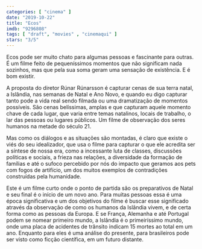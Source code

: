 ```yaml
---
categories: [ "cinema" ]
date: "2019-10-22"
title: "Ecos"
imdb: "9296808"
tags: [ "draft", "movies" , "cinemaqui" ]
stars: "3/5"
---
```

Ecos pode ser muito chato para algumas pessoas e fascinante para outras. É um filme feito de pequeníssimos momentos que não significam nada sozinhos, mas que pela sua soma geram uma sensação de existência. E é bom existir.

A proposta do diretor Rúnar Rúnarsson é capturar cenas de sua terra natal, a Islândia, nas semanas de Natal e Ano Novo, e quando eu digo capturar tanto pode a vida real sendo filmada ou uma dramatização de momentos possíveis. São cenas belíssimas, amplas e que capturam aquele momento chave de cada lugar, que varia entre temas natalinos, locais de trabalho, o lar das pessoas ou lugares públicos. Um filme de observação dos seres humanos na metade do século 21.

Mas como os diálogos e as situações são montadas, é claro que existe o viés do seu idealizador, que usa o filme para capturar o que ele acredita ser a síntese de nossa era, como a incessante luta de classes, discussões políticas e sociais, a frieza nas relações, a diversidade da formação de famílias e até o sufoco percebido por nós do impacto que geramos aos pets com fogos de artifício, um dos muitos exemplos de contradições construídas pela humanidade.

Este é um filme curto onde o ponto de partida são os preparativos de Natal e seu final é o início de um novo ano. Para muitas pessoas essa é uma época significativa e um dos objetivos do filme é buscar esse significado através da observação de como os humanos da Islândia vivem, e de certa forma como as pessoas da Europa. E se França, Alemanha e até Portugal podem se nomear primeiro mundo, a Islândia é o primeiríssimo mundo, onde uma placa de acidentes de trânsito indicam 15 mortes ao total em um ano. Enquanto para eles é uma análise do presente, para brasileiros pode ser visto como ficção científica, em um futuro distante.
